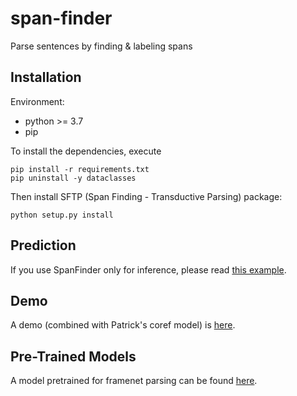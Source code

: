 # span-finder
Parse sentences by finding &amp; labeling spans

## Installation

Environment:
- python >= 3.7
- pip

To install the dependencies, execute

``` shell script
pip install -r requirements.txt
pip uninstall -y dataclasses
```

Then install SFTP (Span Finding - Transductive Parsing) package:

``` shell script
python setup.py install
```

## Prediction

If you use SpanFinder only for inference, please read [this example](scripts/predict_span.py).

## Demo

A demo (combined with Patrick's coref model) is [here](https://nlp.jhu.edu/demos/lome).

## Pre-Trained Models

A model pretrained for framenet parsing can be found [here](https://gqin.top/sftp-fn).
